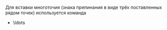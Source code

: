 Для вставки многоточия (знака препинания в виде трёх поставленных рядом точек) используется команда 

- \ldots